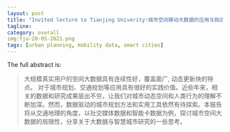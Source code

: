 ```yaml
---
layout: post
title: "Invited lecture to Tianjing Univerity:城市空间移动大数据的应用与挑战"
tagline:
category: overall
img:tju-20-05-2021.png
tags: [urban planning, mobility data, smart cities]
---
```



The full abstract is:


<blockquote>

大规模真实用户的空间大数据具有连续性好，覆盖面广, 动态更新快的特点。 对于城市规划、交通规划等应用具有很好的实践价值。近些年来，相关的数据和研究成果层出不穷，让我们对城市动态空间和人类行为的理解不断加深。然而，数据驱动的城市规划方法和实用工具依然有待探索。本报告将从交通地理的角度，以社交媒体数据和智能卡数据为例，探讨城市空间大数据的局限性，分享关于大数据与智慧城市研究的一些思考。
 
</blockquote>
